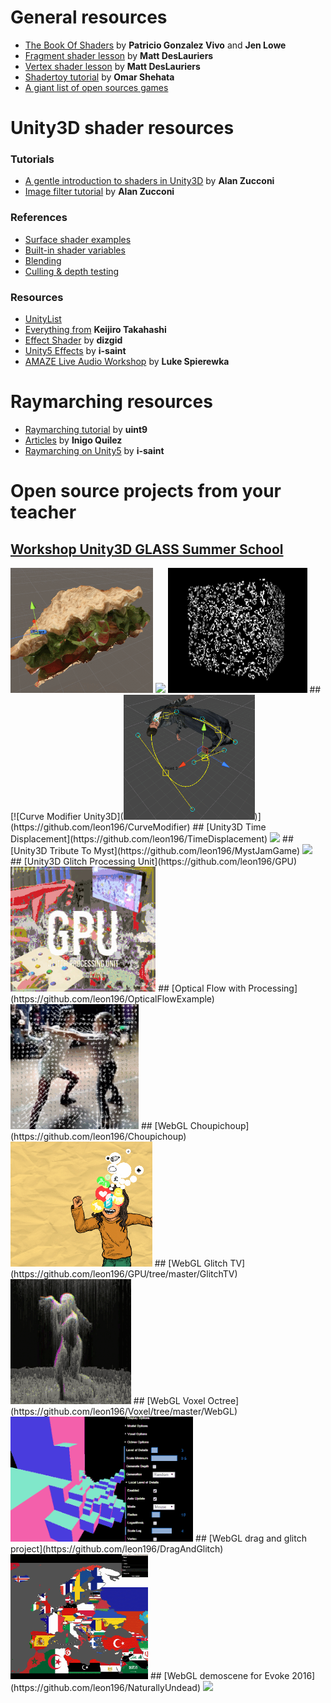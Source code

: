 # General resources
- [The Book Of Shaders](https://thebookofshaders.com) by **Patricio Gonzalez Vivo** and **Jen Lowe**
- [Fragment shader lesson]( https://github.com/Jam3/jam3-lesson-webgl-shader-intro) by **Matt DesLauriers**
- [Vertex shader lesson](https://github.com/Jam3/jam3-lesson-webgl-shader-threejs) by **Matt DesLauriers**
- [Shadertoy tutorial](http://gamedevelopment.tutsplus.com/tutorials/a-beginners-guide-to-coding-graphics-shaders--cms-23313) by **Omar Shehata**
- [A giant list of open sources games](https://github.com/gloomyson/games)

# Unity3D shader resources

### Tutorials
- [A gentle introduction to shaders in Unity3D](http://www.alanzucconi.com/2015/06/10/a-gentle-introduction-to-shaders-in-unity3d/) by **Alan Zucconi**
- [Image filter tutorial](http://www.alanzucconi.com/2015/07/08/screen-shaders-and-postprocessing-effects-in-unity3d/) by **Alan Zucconi**

### References
- [Surface shader examples](http://docs.unity3d.com/Manual/SL-SurfaceShaderExamples.html)
- [Built-in shader variables](https://docs.unity3d.com/Manual/SL-UnityShaderVariables.html)
- [Blending](https://docs.unity3d.com/Manual/SL-Blend.html)
- [Culling & depth testing](https://docs.unity3d.com/Manual/SL-CullAndDepth.html)

### Resources

- [UnityList](http://unitylist.com/browse/effects)
- [Everything from](https://github.com/keijiro) **Keijiro Takahashi**
- [Effect Shader](https://github.com/inoook/EffectShader) by **dizgid**
- [Unity5 Effects](https://github.com/i-saint/Unity5Effects) by **i-saint**
- [AMAZE Live Audio Workshop](https://github.com/Spierek/AMAZE-Live-Audio-Workshop) by **Luke Spierewka**

# Raymarching resources

- [Raymarching tutorial]( http://9bitscience.blogspot.fr/2013/07/raymarching-distance-fields_14.html) by **uint9**
- [Articles]( http://iquilezles.org/www/index.htm) by **Inigo Quilez**
- [Raymarching on Unity5](https://github.com/i-saint/RaymarchingOnUnity5) by **i-saint**

# Open source projects from your teacher

## [Workshop Unity3D GLASS Summer School](https://github.com/leon196/GLASSSchool)
<img src="gifs/WorkshopGlass1.gif" height=200>
<img src="gifs/WorkshopGlass2.gif" height=200>
<img src="gifs/WorkshopGlass3.gif" height=200>
## [![Curve Modifier Unity3D](<img src="gifs/CurveModifier.gif" height=200>)](https://github.com/leon196/CurveModifier)
## [Unity3D Time Displacement](https://github.com/leon196/TimeDisplacement)
<img src="gifs/TimeDisplacement.gif" height=200>
## [Unity3D Tribute To Myst](https://github.com/leon196/MystJamGame)
<img src="gifs/TributeToMyst.gif" height=200>
## [Unity3D Glitch Processing Unit](https://github.com/leon196/GPU)
<img src="gifs/GPU.gif" height=200>
## [Optical Flow with Processing](https://github.com/leon196/OpticalFlowExample)
<img src="gifs/OpticalFlow.gif" height=200>
## [WebGL Choupichoup](https://github.com/leon196/Choupichoup)
<img src="gifs/Choupichoup.gif" height=200>
## [WebGL Glitch TV](https://github.com/leon196/GPU/tree/master/GlitchTV)
<img src="gifs/VJ.gif" height=200>
## [WebGL Voxel Octree](https://github.com/leon196/Voxel/tree/master/WebGL)
<img src="gifs/Octree.gif" height=200>
## [WebGL drag and glitch project](https://github.com/leon196/DragAndGlitch)
<img src="gifs/DragAndGlitch.gif" height=200>
## [WebGL demoscene for Evoke 2016](https://github.com/leon196/NaturallyUndead)
<img src="gifs/naturallyUndead.gif" height=200>
